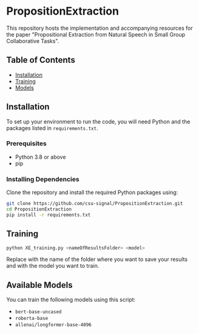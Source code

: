 # PropositionExtraction

This repository hosts the implementation and accompanying resources for the paper "Propositional Extraction from Natural Speech in Small Group Collaborative Tasks". 

## Table of Contents
- [Installation](#installation)
- [Training](#training)
- [Models](#models)

## Installation

To set up your environment to run the code, you will need Python and the packages listed in `requirements.txt`.

### Prerequisites

- Python 3.8 or above
- pip

### Installing Dependencies

Clone the repository and install the required Python packages using:

```bash
git clone https://github.com/csu-signal/PropositionExtraction.git
cd PropositionExtraction
pip install -r requirements.txt
```
## Training
```bash
python XE_training.py <nameOfResultsFolder> <model>
```
Replace <nameOfResultsFolder> with the name of the folder where you want to save your results and <model> with the model you want to train.


## Available Models

You can train the following models using this script:

- `bert-base-uncased`
- `roberta-base`
- `allenai/longformer-base-4096`
